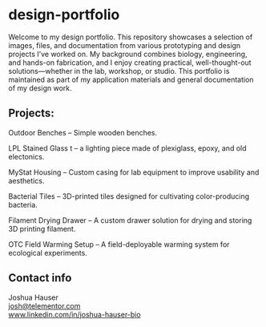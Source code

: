 # design-portfolio

Welcome to my design portfolio. This repository showcases a selection of images, files, and documentation from various prototyping and design projects I’ve worked on. My background combines biology, engineering, and hands-on fabrication, and I enjoy creating practical, well-thought-out solutions—whether in the lab, workshop, or studio. This portfolio is maintained as part of my application materials and general documentation of my design work.

## Projects:

Outdoor Benches – Simple wooden benches.

LPL Stained Glass t – a lighting piece made of plexiglass, epoxy, and old electonics.

MyStat Housing – Custom casing for lab equipment to improve usability and aesthetics.

Bacterial Tiles – 3D-printed tiles designed for cultivating color-producing bacteria.

Filament Drying Drawer – A custom drawer solution for drying and storing 3D printing filament.

OTC Field Warming Setup – A field-deployable warming system for ecological experiments.

## Contact info
Joshua Hauser\
josh@telementor.com\
www.linkedin.com/in/joshua-hauser-bio
